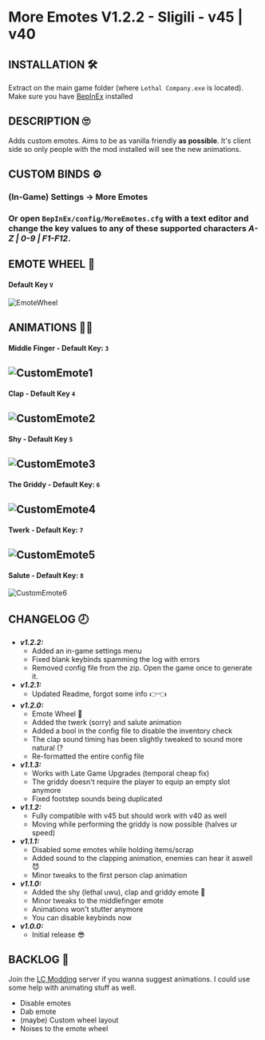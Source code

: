 # More Emotes V1.2.2 - Sligili - v45 | v40

## INSTALLATION 🛠
Extract on the main game folder (where ```Lethal Company.exe``` is located). Make sure you have [BepInEx](https://github.com/BepInEx/BepInEx) installed

## DESCRIPTION 🙄
Adds custom emotes. Aims to be as vanilla friendly **as possible**. It's client side so only people with the mod installed will see the new animations.

## CUSTOM BINDS ⚙
### (In-Game) Settings -> More Emotes
### Or open ```BepInEx/config/MoreEmotes.cfg``` with a text editor and change the key values to any of these supported characters ***A-Z | 0-9 | F1-F12***.

## EMOTE WHEEL 🐄 
#### Default Key ```V```
![EmoteWheel](https://i.imgur.com/VrAItbd.jpg)

## ANIMATIONS 👨‍🦯
#### Middle Finger - Default Key: ```3```
![CustomEmote1](https://i.imgur.com/WZQNiMo.jpeg)
-----------------------------------------------------
#### Clap - Default Key ```4```
![CustomEmote2](https://i.imgur.com/UCuMpFq.jpg)
-----------------------------------------------------
#### Shy - Default Key ```5```
![CustomEmote3](https://i.imgur.com/YMeoTtz.jpg)
-----------------------------------------------------
#### The Griddy - Default Key: ```6```
![CustomEmote4](https://i.imgur.com/jDfY7V1.jpg)
-----------------------------------------------------
#### Twerk - Default Key: ```7```
![CustomEmote5](https://i.imgur.com/e1qanLt.jpg)
-----------------------------------------------------
#### Salute - Default Key: ```8```
![CustomEmote6](https://i.imgur.com/4zWVfSi.jpg)


## CHANGELOG 🕗

- ***v1.2.2:***
     - Added an in-game settings menu
     - Fixed blank keybinds spamming the log with errors
     - Removed config file from the zip. Open the game once to generate it.
- ***v1.2.1:***
     - Updated Readme, forgot some info 👉👈
- ***v1.2.0:***
     - Emote Wheel 🤑
     - Added the twerk (sorry) and salute animation
     - Added a bool in the config file to disable the inventory check
     - The clap sound timing has been slightly tweaked to sound more natural (?
     - Re-formatted the entire config file
- ***v1.1.3:***
     - Works with Late Game Upgrades (temporal cheap fix)
     - The griddy doesn't require the player to equip an empty slot anymore
     - Fixed footstep sounds being duplicated 
- ***v1.1.2:***
     - Fully compatible with v45 but should work with v40 as well
     - Moving while performing the griddy is now possible (halves ur speed)
- ***v1.1.1:***
     - Disabled some emotes while holding items/scrap
     - Added sound to the clapping animation, enemies can hear it aswell 😈
     - Minor tweaks to the first person clap animation
- ***v1.1.0:***
     - Added the shy (lethal uwu), clap and griddy emote 🥶
     - Minor tweaks to the middlefinger emote
     - Animations won't stutter anymore 
     - You can disable keybinds now
- ***v1.0.0:*** 
     - Initial release 😎

## BACKLOG 👻
Join the [LC Modding](https://discord.gg/XeyYqRdRGC) server if you wanna suggest animations. I could use some help with animating stuff as well.
   - Disable emotes
   - Dab emote
   - (maybe) Custom wheel layout
   - Noises to the emote wheel

